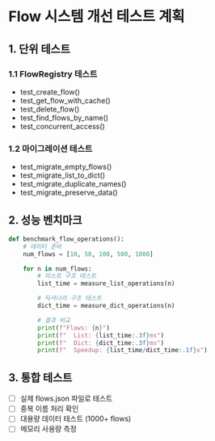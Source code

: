 # Flow 시스템 개선 테스트 계획

## 1. 단위 테스트

### 1.1 FlowRegistry 테스트
- test_create_flow()
- test_get_flow_with_cache()
- test_delete_flow()
- test_find_flows_by_name()
- test_concurrent_access()

### 1.2 마이그레이션 테스트
- test_migrate_empty_flows()
- test_migrate_list_to_dict()
- test_migrate_duplicate_names()
- test_migrate_preserve_data()

## 2. 성능 벤치마크

```python
def benchmark_flow_operations():
    # 데이터 준비
    num_flows = [10, 50, 100, 500, 1000]

    for n in num_flows:
        # 리스트 구조 테스트
        list_time = measure_list_operations(n)

        # 딕셔너리 구조 테스트
        dict_time = measure_dict_operations(n)

        # 결과 비교
        print(f"Flows: {n}")
        print(f"  List: {list_time:.3f}ms")
        print(f"  Dict: {dict_time:.3f}ms")
        print(f"  Speedup: {list_time/dict_time:.1f}x")
```

## 3. 통합 테스트

- [ ] 실제 flows.json 파일로 테스트
- [ ] 중복 이름 처리 확인
- [ ] 대용량 데이터 테스트 (1000+ flows)
- [ ] 메모리 사용량 측정
